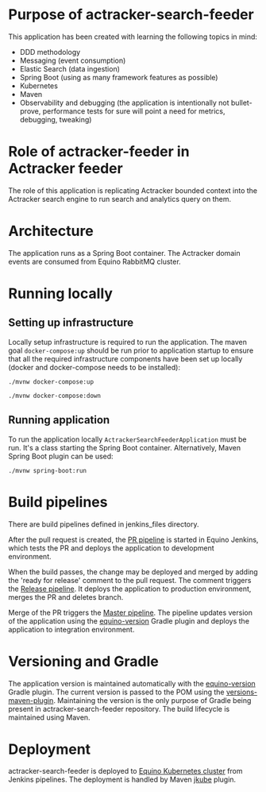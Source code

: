 # Purpose of actracker-search-feeder
This application has been created with learning the following topics in mind:
- DDD methodology
- Messaging (event consumption)
- Elastic Search (data ingestion)
- Spring Boot (using as many framework features as possible)
- Kubernetes
- Maven
- Observability and debugging (the application is intentionally not bullet-prove, performance tests for sure will point a need for metrics, debugging, tweaking)

# Role of actracker-feeder in Actracker feeder
The role of this application is replicating Actracker bounded context into the Actracker search engine
to run search and analytics query on them.

# Architecture
The application runs as a Spring Boot container. 
The Actracker domain events are consumed from Equino RabbitMQ cluster.

# Running locally

## Setting up infrastructure
Locally setup infrastructure is required to run the application. The maven goal `docker-compose:up` should be run prior 
to application startup to ensure that all the required infrastructure components have been set up locally 
(docker and docker-compose needs to be installed):

`./mvnw docker-compose:up`

`./mvnw docker-compose:down`

## Running application
To run the application locally `ActrackerSearchFeederApplication` must be run. It's a class starting the Spring Boot container.
Alternatively, Maven Spring Boot plugin can be used:

`./mvnw spring-boot:run`

# Build pipelines
There are build pipelines defined in jenkins_files directory.

After the pull request is created, the [PR pipeline](jenkins_files/Jenkinsfile_pr) is started in Equino Jenkins,
which tests the PR and deploys the application to development environment. 

When the build passes, the change may be deployed and merged by adding the 'ready for release' comment to the pull request.
The comment triggers the [Release pipeline](jenkins_files/Jenkinsfile_release). 
It deploys the application to production environment, merges the PR and deletes branch.

Merge of the PR triggers the [Master pipeline](jenkins_files/Jenkinsfile_master).
The pipeline updates version of the application using the [equino-version](https://github.com/marcinciapa/equino-gradle-plugins/blob/master/equino-version/README.md) 
Gradle plugin and deploys the application to integration environment.

# Versioning and Gradle
The application version is maintained automatically with the [equino-version](https://github.com/marcinciapa/equino-gradle-plugins/blob/master/equino-version/README.md)
Gradle plugin.
The current version is passed to the POM using the [versions-maven-plugin](https://www.mojohaus.org/versions/versions-maven-plugin/).
Maintaining the version is the only purpose of Gradle being present in actracker-search-feeder repository. The build lifecycle is maintained using Maven.

# Deployment
actracker-search-feeder is deployed to [Equino Kubernetes cluster](https://github.com/marcinciapa/equino-kubernetes) from Jenkins pipelines.
The deployment is handled by Maven [jkube](https://www.eclipse.org/jkube/docs/kubernetes-maven-plugin/) plugin.

